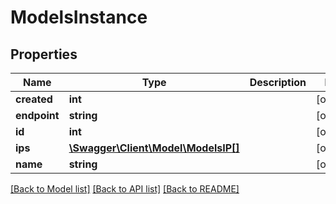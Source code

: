 # ModelsInstance

## Properties
Name | Type | Description | Notes
------------ | ------------- | ------------- | -------------
**created** | **int** |  | [optional] 
**endpoint** | **string** |  | [optional] 
**id** | **int** |  | [optional] 
**ips** | [**\Swagger\Client\Model\ModelsIP[]**](ModelsIP.md) |  | [optional] 
**name** | **string** |  | [optional] 

[[Back to Model list]](../README.md#documentation-for-models) [[Back to API list]](../README.md#documentation-for-api-endpoints) [[Back to README]](../README.md)


